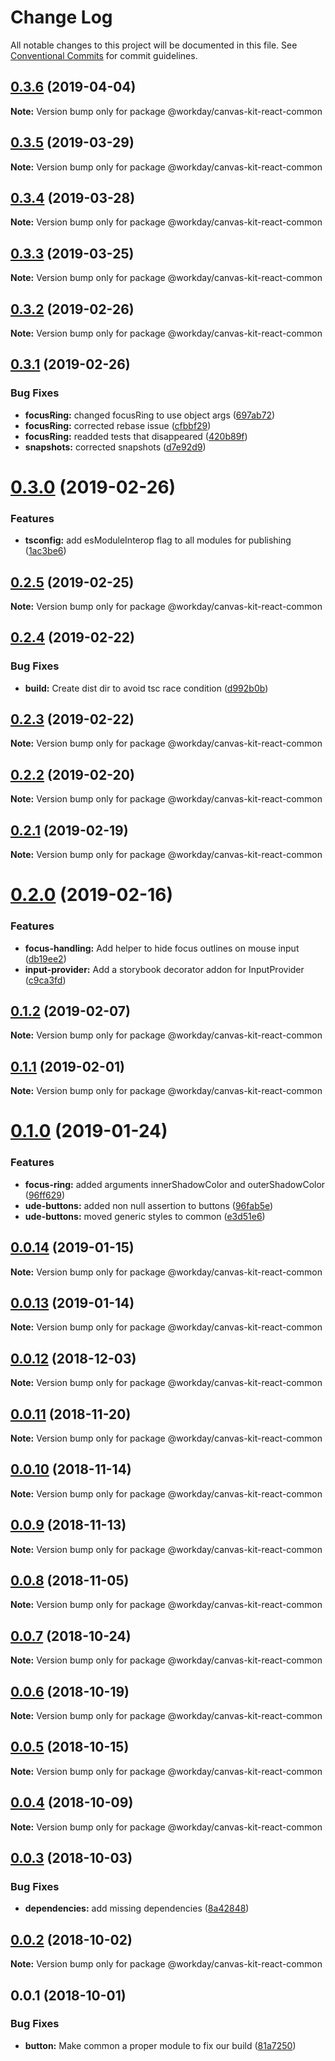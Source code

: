 # Change Log

All notable changes to this project will be documented in this file.
See [Conventional Commits](https://conventionalcommits.org) for commit guidelines.

## [0.3.6](https://ghe.megaleo.com/design/canvas-kit-react/tree/master/modules/canvas-kit-react-common/compare/@workday/canvas-kit-react-common@0.3.5...@workday/canvas-kit-react-common@0.3.6) (2019-04-04)

**Note:** Version bump only for package @workday/canvas-kit-react-common





## [0.3.5](https://ghe.megaleo.com/design/canvas-kit-react/tree/master/modules/canvas-kit-react-common/compare/@workday/canvas-kit-react-common@0.3.4...@workday/canvas-kit-react-common@0.3.5) (2019-03-29)

**Note:** Version bump only for package @workday/canvas-kit-react-common





## [0.3.4](https://ghe.megaleo.com/design/canvas-kit-react/tree/master/modules/canvas-kit-react-common/compare/@workday/canvas-kit-react-common@0.3.3...@workday/canvas-kit-react-common@0.3.4) (2019-03-28)

**Note:** Version bump only for package @workday/canvas-kit-react-common





## [0.3.3](https://ghe.megaleo.com/design/canvas-kit-react/tree/master/modules/canvas-kit-react-common/compare/@workday/canvas-kit-react-common@0.3.2...@workday/canvas-kit-react-common@0.3.3) (2019-03-25)

**Note:** Version bump only for package @workday/canvas-kit-react-common





<a name="0.3.2"></a>
## [0.3.2](https://ghe.megaleo.com/design/canvas-kit-react/tree/master/modules/canvas-kit-react-common/compare/@workday/canvas-kit-react-common@0.3.1...@workday/canvas-kit-react-common@0.3.2) (2019-02-26)




**Note:** Version bump only for package @workday/canvas-kit-react-common

<a name="0.3.1"></a>
## [0.3.1](https://ghe.megaleo.com/design/canvas-kit-react/tree/master/modules/canvas-kit-react-common/compare/@workday/canvas-kit-react-common@0.3.0...@workday/canvas-kit-react-common@0.3.1) (2019-02-26)


### Bug Fixes

* **focusRing:** changed focusRing to use object args ([697ab72](https://ghe.megaleo.com/design/canvas-kit-react/tree/master/modules/canvas-kit-react-common/commits/697ab72))
* **focusRing:** corrected rebase issue ([cfbbf29](https://ghe.megaleo.com/design/canvas-kit-react/tree/master/modules/canvas-kit-react-common/commits/cfbbf29))
* **focusRing:** readded tests that disappeared ([420b89f](https://ghe.megaleo.com/design/canvas-kit-react/tree/master/modules/canvas-kit-react-common/commits/420b89f))
* **snapshots:** corrected snapshots ([d7e92d9](https://ghe.megaleo.com/design/canvas-kit-react/tree/master/modules/canvas-kit-react-common/commits/d7e92d9))




<a name="0.3.0"></a>
# [0.3.0](https://ghe.megaleo.com/design/canvas-kit-react/tree/master/modules/canvas-kit-react-common/compare/@workday/canvas-kit-react-common@0.2.5...@workday/canvas-kit-react-common@0.3.0) (2019-02-26)


### Features

* **tsconfig:** add esModuleInterop flag to all modules for publishing ([1ac3be6](https://ghe.megaleo.com/design/canvas-kit-react/tree/master/modules/canvas-kit-react-common/commits/1ac3be6))




<a name="0.2.5"></a>
## [0.2.5](https://ghe.megaleo.com/design/canvas-kit-react/tree/master/modules/canvas-kit-react-common/compare/@workday/canvas-kit-react-common@0.2.4...@workday/canvas-kit-react-common@0.2.5) (2019-02-25)




**Note:** Version bump only for package @workday/canvas-kit-react-common

<a name="0.2.4"></a>
## [0.2.4](https://ghe.megaleo.com/design/canvas-kit-react/tree/master/modules/canvas-kit-react-common/compare/@workday/canvas-kit-react-common@0.2.3...@workday/canvas-kit-react-common@0.2.4) (2019-02-22)


### Bug Fixes

* **build:** Create dist dir to avoid tsc race condition ([d992b0b](https://ghe.megaleo.com/design/canvas-kit-react/tree/master/modules/canvas-kit-react-common/commits/d992b0b))




<a name="0.2.3"></a>
## [0.2.3](https://ghe.megaleo.com/design/canvas-kit-react/tree/master/modules/canvas-kit-react-common/compare/@workday/canvas-kit-react-common@0.2.2...@workday/canvas-kit-react-common@0.2.3) (2019-02-22)




**Note:** Version bump only for package @workday/canvas-kit-react-common

<a name="0.2.2"></a>
## [0.2.2](https://ghe.megaleo.com/design/canvas-kit-react/tree/master/modules/canvas-kit-react-common/compare/@workday/canvas-kit-react-common@0.2.1...@workday/canvas-kit-react-common@0.2.2) (2019-02-20)




**Note:** Version bump only for package @workday/canvas-kit-react-common

<a name="0.2.1"></a>
## [0.2.1](https://ghe.megaleo.com/design/canvas-kit-react/tree/master/modules/canvas-kit-react-common/compare/@workday/canvas-kit-react-common@0.2.0...@workday/canvas-kit-react-common@0.2.1) (2019-02-19)




**Note:** Version bump only for package @workday/canvas-kit-react-common

<a name="0.2.0"></a>
# [0.2.0](https://ghe.megaleo.com/design/canvas-kit-react/tree/master/modules/canvas-kit-react-common/compare/@workday/canvas-kit-react-common@0.1.2...@workday/canvas-kit-react-common@0.2.0) (2019-02-16)


### Features

* **focus-handling:** Add helper to hide focus outlines on mouse input ([db19ee2](https://ghe.megaleo.com/design/canvas-kit-react/tree/master/modules/canvas-kit-react-common/commits/db19ee2))
* **input-provider:** Add a storybook decorator addon for InputProvider ([c9ca3fd](https://ghe.megaleo.com/design/canvas-kit-react/tree/master/modules/canvas-kit-react-common/commits/c9ca3fd))




<a name="0.1.2"></a>
## [0.1.2](https://ghe.megaleo.com/design/canvas-kit-react/tree/master/modules/canvas-kit-react-common/compare/@workday/canvas-kit-react-common@0.1.1...@workday/canvas-kit-react-common@0.1.2) (2019-02-07)




**Note:** Version bump only for package @workday/canvas-kit-react-common

<a name="0.1.1"></a>
## [0.1.1](https://ghe.megaleo.com/design/canvas-kit-react/tree/master/modules/canvas-kit-react-common/compare/@workday/canvas-kit-react-common@0.1.0...@workday/canvas-kit-react-common@0.1.1) (2019-02-01)




**Note:** Version bump only for package @workday/canvas-kit-react-common

<a name="0.1.0"></a>
# [0.1.0](https://ghe.megaleo.com/design/canvas-kit-react/tree/master/modules/canvas-kit-react-common/compare/@workday/canvas-kit-react-common@0.0.14...@workday/canvas-kit-react-common@0.1.0) (2019-01-24)


### Features

* **focus-ring:** added arguments innerShadowColor and outerShadowColor ([96ff629](https://ghe.megaleo.com/design/canvas-kit-react/tree/master/modules/canvas-kit-react-common/commits/96ff629))
* **ude-buttons:** added non null assertion to buttons ([96fab5e](https://ghe.megaleo.com/design/canvas-kit-react/tree/master/modules/canvas-kit-react-common/commits/96fab5e))
* **ude-buttons:** moved generic styles to common ([e3d51e6](https://ghe.megaleo.com/design/canvas-kit-react/tree/master/modules/canvas-kit-react-common/commits/e3d51e6))




<a name="0.0.14"></a>
## [0.0.14](https://ghe.megaleo.com/design/canvas-kit-react/tree/master/modules/canvas-kit-react-common/compare/@workday/canvas-kit-react-common@0.0.13...@workday/canvas-kit-react-common@0.0.14) (2019-01-15)




**Note:** Version bump only for package @workday/canvas-kit-react-common

<a name="0.0.13"></a>
## [0.0.13](https://ghe.megaleo.com/design/canvas-kit-react/tree/master/modules/canvas-kit-react-common/compare/@workday/canvas-kit-react-common@0.0.12...@workday/canvas-kit-react-common@0.0.13) (2019-01-14)




**Note:** Version bump only for package @workday/canvas-kit-react-common

<a name="0.0.12"></a>
## [0.0.12](https://ghe.megaleo.com/design/canvas-kit-react/tree/master/modules/canvas-kit-react-common/compare/@workday/canvas-kit-react-common@0.0.11...@workday/canvas-kit-react-common@0.0.12) (2018-12-03)




**Note:** Version bump only for package @workday/canvas-kit-react-common

<a name="0.0.11"></a>
## [0.0.11](https://ghe.megaleo.com/design/canvas-kit-react/tree/master/modules/canvas-kit-react-common/compare/@workday/canvas-kit-react-common@0.0.10...@workday/canvas-kit-react-common@0.0.11) (2018-11-20)




**Note:** Version bump only for package @workday/canvas-kit-react-common

<a name="0.0.10"></a>
## [0.0.10](https://ghe.megaleo.com/design/canvas-kit-react/tree/master/modules/canvas-kit-react-common/compare/@workday/canvas-kit-react-common@0.0.9...@workday/canvas-kit-react-common@0.0.10) (2018-11-14)




**Note:** Version bump only for package @workday/canvas-kit-react-common

<a name="0.0.9"></a>
## [0.0.9](https://ghe.megaleo.com/design/canvas-kit-react/tree/master/modules/canvas-kit-react-common/compare/@workday/canvas-kit-react-common@0.0.8...@workday/canvas-kit-react-common@0.0.9) (2018-11-13)




**Note:** Version bump only for package @workday/canvas-kit-react-common

<a name="0.0.8"></a>
## [0.0.8](https://ghe.megaleo.com/design/canvas-kit-react/tree/master/modules/canvas-kit-react-common/compare/@workday/canvas-kit-react-common@0.0.7...@workday/canvas-kit-react-common@0.0.8) (2018-11-05)




**Note:** Version bump only for package @workday/canvas-kit-react-common

<a name="0.0.7"></a>
## [0.0.7](https://ghe.megaleo.com/design/canvas-kit-react/tree/master/modules/canvas-kit-react-common/compare/@workday/canvas-kit-react-common@0.0.6...@workday/canvas-kit-react-common@0.0.7) (2018-10-24)




**Note:** Version bump only for package @workday/canvas-kit-react-common

<a name="0.0.6"></a>
## [0.0.6](https://ghe.megaleo.com/design/canvas-kit-react/tree/master/modules/canvas-kit-react-common/compare/@workday/canvas-kit-react-common@0.0.5...@workday/canvas-kit-react-common@0.0.6) (2018-10-19)




**Note:** Version bump only for package @workday/canvas-kit-react-common

<a name="0.0.5"></a>
## [0.0.5](https://ghe.megaleo.com/design/canvas-kit-react/tree/master/modules/canvas-kit-react-common/compare/@workday/canvas-kit-react-common@0.0.4...@workday/canvas-kit-react-common@0.0.5) (2018-10-15)




**Note:** Version bump only for package @workday/canvas-kit-react-common

<a name="0.0.4"></a>
## [0.0.4](https://ghe.megaleo.com/design/canvas-kit-react/tree/master/modules/canvas-kit-react-common/compare/@workday/canvas-kit-react-common@0.0.3...@workday/canvas-kit-react-common@0.0.4) (2018-10-09)




**Note:** Version bump only for package @workday/canvas-kit-react-common

<a name="0.0.3"></a>
## [0.0.3](https://ghe.megaleo.com/design/canvas-kit-react/tree/master/modules/canvas-kit-react-common/compare/@workday/canvas-kit-react-common@0.0.2...@workday/canvas-kit-react-common@0.0.3) (2018-10-03)


### Bug Fixes

* **dependencies:** add missing dependencies ([8a42848](https://ghe.megaleo.com/design/canvas-kit-react/tree/master/modules/canvas-kit-react-common/commits/8a42848))




<a name="0.0.2"></a>
## [0.0.2](https://ghe.megaleo.com/design/canvas-kit-react/tree/master/modules/canvas-kit-react-common/compare/@workday/canvas-kit-react-common@0.0.1...@workday/canvas-kit-react-common@0.0.2) (2018-10-02)




**Note:** Version bump only for package @workday/canvas-kit-react-common

<a name="0.0.1"></a>
## 0.0.1 (2018-10-01)


### Bug Fixes

* **button:** Make common a proper module to fix our build ([81a7250](https://ghe.megaleo.com/design/canvas-kit-react/tree/master/modules/canvas-kit-react-common/commits/81a7250))
